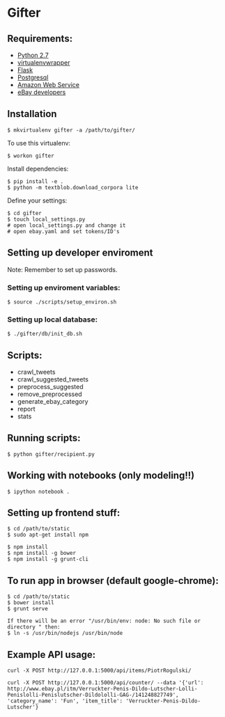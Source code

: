 # Gifter

## Requirements:
 * [Python 2.7](https://www.python.org/download/releases/2.7/)
 * [virtualenvwrapper](https://virtualenvwrapper.readthedocs.org/en/latest/)
 * [Flask](http://flask.pocoo.org/)
 * [Postgresql](http://www.postgresql.org.pl/)
 * [Amazon Web Service](http://aws.amazon.com/)
 * [eBay developers](go.developer.ebay.com)

## Installation

```
$ mkvirtualenv gifter -a /path/to/gifter/
```
To use this virtualenv:
```
$ workon gifter
```

Install dependencies:
```
$ pip install -e .
$ python -m textblob.download_corpora lite
```

Define your settings:

```
$ cd gifter
$ touch local_settings.py
# open local_settings.py and change it
# open ebay.yaml and set tokens/ID's
```

## Setting up developer enviroment

Note: Remember to set up passwords.

### Setting up enviroment variables:
```
$ source ./scripts/setup_environ.sh
```

### Setting up local database:
```
$ ./gifter/db/init_db.sh
```

## Scripts:

* crawl_tweets
* crawl_suggested_tweets
* preprocess_suggested
* remove_preprocessed
* generate_ebay_category
* report
* stats

## Running scripts:
```
$ python gifter/recipient.py
```

## Working with notebooks (only modeling!!)
```
$ ipython notebook .
```

## Setting up frontend stuff:
```
$ cd /path/to/static
$ sudo apt-get install npm

$ npm install
$ npm install -g bower
$ npm install -g grunt-cli

```

## To run app in browser (default google-chrome):
```
$ cd /path/to/static
$ bower install
$ grunt serve

If there will be an error "/usr/bin/env: node: No such file or directory " then:
$ ln -s /usr/bin/nodejs /usr/bin/node
```

## Example API usage:
```
curl -X POST http://127.0.0.1:5000/api/items/PiotrRogulski/
```

```
curl -X POST http://127.0.0.1:5000/api/counter/ --data '{'url': http://www.ebay.pl/itm/Verruckter-Penis-Dildo-Lutscher-Lolli-Penislolli-Penislutscher-Dildololli-GAG-/141248827749', 'category_name': 'Fun', 'item_title': 'Verruckter-Penis-Dildo-Lutscher'}
```
